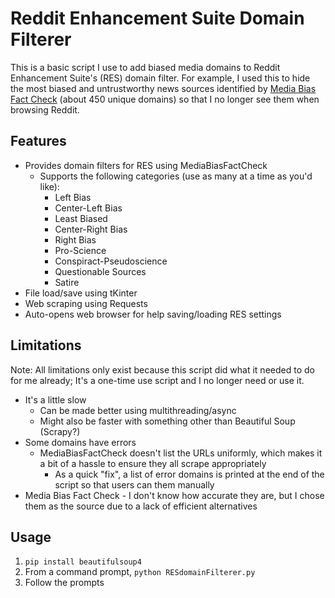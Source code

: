# Reddit Enhancement Suite Domain Filterer

This is a basic script I use to add biased media domains to Reddit Enhancement Suite's (RES) domain filter. For example, I used this to hide the most biased and untrustworthy news sources identified by [Media Bias Fact Check](mediabiasfactcheck.com) (about 450 unique domains) so that I no longer see them when browsing Reddit.

## Features

* Provides domain filters for RES using MediaBiasFactCheck
  * Supports the following categories (use as many at a time as you'd like):
    * Left Bias
    * Center-Left Bias
    * Least Biased
    * Center-Right Bias
    * Right Bias
    * Pro-Science
    * Conspiract-Pseudoscience
    * Questionable Sources
    * Satire
* File load/save using tKinter
* Web scraping using Requests
* Auto-opens web browser for help saving/loading RES settings

## Limitations

Note: All limitations only exist because this script did what it needed to do for me already; It's a one-time use script and I no longer need or use it.

* It's a little slow
  * Can be made better using multithreading/async
  * Might also be faster with something other than Beautiful Soup (Scrapy?)
* Some domains have errors
  * MediaBiasFactCheck doesn't list the URLs uniformly, which makes it a bit of a hassle to ensure they all scrape appropriately
    * As a quick "fix", a list of error domains is printed at the end of the script so that users can them manually
* Media Bias Fact Check - I don't know how accurate they are, but I chose them as the source due to a lack of efficient alternatives

## Usage

1. `pip install beautifulsoup4`
2. From a command prompt, `python RESdomainFilterer.py`
3. Follow the prompts